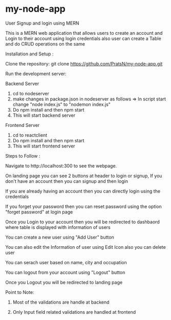 # my-node-app
User Signup and login using MERN

This is a MERN web application that allows users to create an account and Login to their account using login credentials
also user can create a Table and do CRUD operations on the same

Installation and Setup :

Clone the repository: git clone https://github.com/PratsN/my-node-app.git

Run the development server: 

Backend Server

1. cd to nodeserver
2. make changes in package.json in nodeserver as follows =>  In script start change "node index.js" to "nodemon index.js"
3. Do npm install and then npm start
4. This will start backend server

Frontend Server

1. cd to reactclient
2. Do npm install and then npm start
3. This will start frontend server

Steps to Follow :

Navigate to http://localhost:300 to see the webpage.

On landing page you can see 2 buttons at header to login or signup, If you don't have an account then you can signup and then login

If you are already having an account then you can directly login using the credentials

If you forget your password then you can reset password using the option "forget password" at login page

Once you Login to your account then you will be redirected to dashbaord where table is displayed with information of users

You can create a new user using "Add User" button

You can also edit the Information of user using Edit Icon also you can delete user

You can serach user based on name, city and occupation

You can logout from your account using "Logout" button

Once you Logout you will be redirected to landing page

Point to Note:

1. Most of the validations are handle at backend

2. Only Input field related validations are handled at frontend

